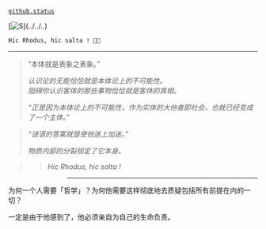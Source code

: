 [`github.status`](https://githubstatus.com/)

[![S](https://readme-typing-svg.demolab.com/?font=Anka+Coder&duration=1024&pause=1024&color=F74173&center=true&width=435&lines=...;ypa+y+yhm;%E5%9D%9A%E6%8C%81%E6%AC%B2%E6%9C%9B+%E7%A9%BF%E8%B6%8A%E5%B9%BB%E6%83%B3;%F0%9F%8F%B9;%F0%9F%8D%84;Hic+Rhodus,+hic+salta!)](../../..)

~~~~ postscript
Hic Rhodus, hic salta ! 🌹💃
~~~~

----

> “本体就是表象之表象。”
> 
> *认识论的无能恰恰就是本体论上的不可能性。*  
> *阻碍你认识客体的那些事物恰恰就是客体的真相。*  
> 
> *“正是因为本体论上的不可能性，作为实体的大他者即社会，也就已经变成了一个主体。”*
> 

> *“谜语的答案就是使他迷上加迷。”*
> 
> *物质内部的分裂规定了它本身。*
> 

> > *Hic Rhodus, hic salta !*

> > > ----

为何一个人需要「哲学」？为何他需要这样彻底地去质疑包括所有前提在内的一切？

一定是由于他感到了，他必须亲自为自己的生命负责。
